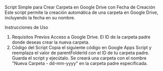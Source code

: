 Script Simple para Crear Carpeta en Google Drive con Fecha de Creación
Este script permite la creación automática de una carpeta en Google Drive, incluyendo la fecha en su nombre.

Instrucciones de Uso
1. Requisitos Previos
Acceso a Google Drive.
El ID de la carpeta padre donde deseas crear la nueva carpeta.
2. Código del Script
Copia el siguiente código en Google Apps Script y reemplaza el valor de parentFolderId con el ID de tu carpeta padre.
Guarda el script y ejecútalo.
Se creará una carpeta con el nombre "Nueva Carpeta - dd-mm-yyyy" en la carpeta padre especificada.
